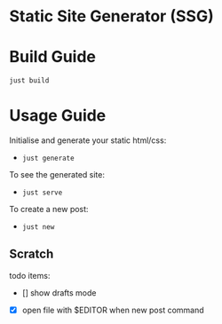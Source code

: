 # Static Site Generator (SSG)

# Build Guide

`just build`

# Usage Guide

Initialise and generate your static html/css:

- `just generate`

To see the generated site:

- `just serve`

To create a new post:

- `just new`

## Scratch

todo items:

- [] show drafts mode
- [x] open file with $EDITOR when new post command
